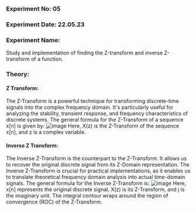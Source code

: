 ### Experiment No: 05
### Experiment Date: 22.05.23

### Experiment Name: 
Study and implementation of finding the Z-transform and inverse Z-transform of a function.

### Theory:

#### Z Transform:
The Z-Transform is a powerful technique for transforming discrete-time signals into the complex frequency domain. It's particularly useful for analyzing the stability, transient response, and frequency 
characteristics of discrete systems. The general formula for the Z-Transform of a sequence x[n] is given by:
![image](https://github.com/U-Zareen-010/RUET-ECE_4th-Year_1810010/assets/89699527/ecb4c25e-4617-43c6-ab4b-e17d0f4c81b6)
Here, X(z) is the Z-Transform of the sequence x[n], and z is a complex variable.

#### Inverse Z Transform:
The Inverse Z-Transform is the counterpart to the Z-Transform. It allows us to recover the original discrete signal from its Z-Domain representation. The Inverse Z-Transform is crucial for practical 
implementations, as it enables us to translate theoretical frequency domain analysis into actual time-domain signals. The general formula for the Inverse Z-Transform is:
![image](https://github.com/U-Zareen-010/RUET-ECE_4th-Year_1810010/assets/89699527/d9ef0a6a-57e1-451f-b8fd-dfc608535f5c)
Here, x[n] represents the original discrete signal, X(z) is its Z-Transform, and j is the imaginary unit. The integral contour wraps around the region of convergence (ROC) of the Z-Transform.

